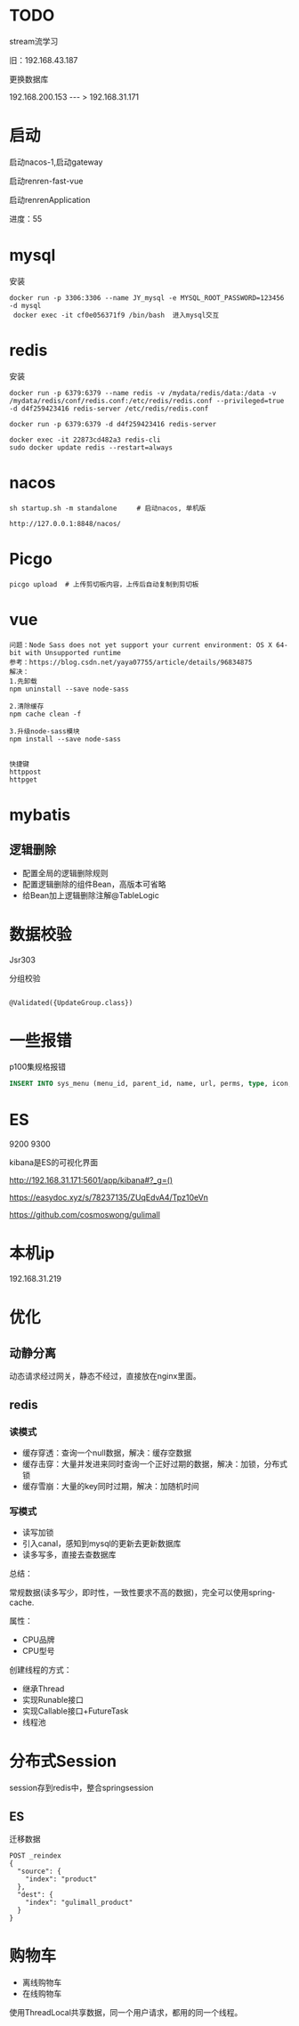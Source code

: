 # TODO

stream流学习

旧：192.168.43.187

更换数据库

192.168.200.153   --- > 192.168.31.171

# 启动

启动nacos-1,启动gateway

启动renren-fast-vue

启动renrenApplication



进度：55

# mysql

安装

```shell
docker run -p 3306:3306 --name JY_mysql -e MYSQL_ROOT_PASSWORD=123456 -d mysql
 docker exec -it cf0e056371f9 /bin/bash  进入mysql交互
```

# redis

安装

```
docker run -p 6379:6379 --name redis -v /mydata/redis/data:/data -v /mydata/redis/conf/redis.conf:/etc/redis/redis.conf --privileged=true -d d4f259423416 redis-server /etc/redis/redis.conf

docker run -p 6379:6379 -d d4f259423416 redis-server

docker exec -it 22873cd482a3 redis-cli
sudo docker update redis --restart=always
```

# nacos

```shell
sh startup.sh -m standalone     # 启动nacos, 单机版

http://127.0.0.1:8848/nacos/
```

# Picgo

```shell
picgo upload  # 上传剪切板内容，上传后自动复制到剪切板
```

# vue

```shell
问题：Node Sass does not yet support your current environment: OS X 64-bit with Unsupported runtime
参考：https://blog.csdn.net/yaya07755/article/details/96834875
解决：
1.先卸载
npm uninstall --save node-sass

2.清除缓存
npm cache clean -f

3.升级node-sass模块
npm install --save node-sass


快捷键
httppost
httpget
```

# mybatis

## 逻辑删除

* 配置全局的逻辑删除规则
* 配置逻辑删除的组件Bean，高版本可省略
* 给Bean加上逻辑删除注解@TableLogic

# 数据校验

Jsr303



分组校验

```

@Validated({UpdateGroup.class})
```



# 一些报错

p100集规格报错

```sql
INSERT INTO sys_menu (menu_id, parent_id, name, url, perms, type, icon, order_num) VALUES (76, 37, '规格维护', 'product/attrupdate', '', 2, 'log', 0);
```

# ES

9200 9300

kibana是ES的可视化界面

http://192.168.31.171:5601/app/kibana#?_g=()



https://easydoc.xyz/s/78237135/ZUqEdvA4/Tpz10eVn





https://github.com/cosmoswong/gulimall

# 本机ip

 192.168.31.219

# 优化

## 动静分离

动态请求经过网关，静态不经过，直接放在nginx里面。

## redis

### 读模式

* 缓存穿透：查询一个null数据，解决：缓存空数据
* 缓存击穿：大量并发进来同时查询一个正好过期的数据，解决：加锁，分布式锁
* 缓存雪崩：大量的key同时过期，解决：加随机时间

### 写模式

* 读写加锁
* 引入canal，感知到mysql的更新去更新数据库
* 读多写多，直接去查数据库

总结：

常规数据(读多写少，即时性，一致性要求不高的数据)，完全可以使用spring-cache.





属性：

* CPU品牌
* CPU型号



创建线程的方式：

* 继承Thread
* 实现Runable接口
* 实现Callable接口+FutureTask
* 线程池



# 分布式Session

session存到redis中，整合springsession





## ES

迁移数据

```
POST _reindex
{
  "source": {
    "index": "product"
  },
  "dest": {
    "index": "gulimall_product"
  }
}
```

# 购物车

* 离线购物车
* 在线购物车

使用ThreadLocal共享数据，同一个用户请求，都用的同一个线程。